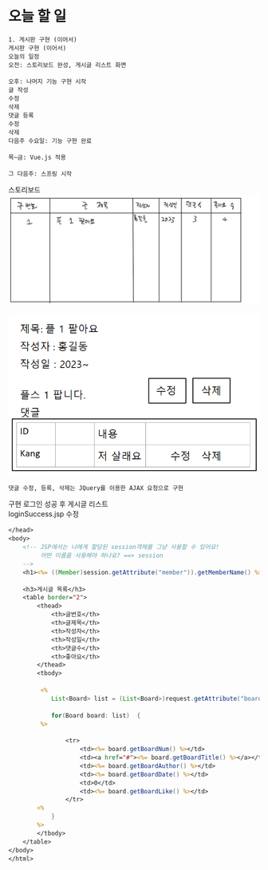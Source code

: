 # 오늘 할 일
```
1. 게시판 구현 (이어서)
게시판 구현 (이어서)
오늘의 일정
오전: 스토리보드 완성, 게시글 리스트 화면

오후: 나머지 기능 구현 시작
글 작성
수정
삭제
댓글 등록
수정
삭제
다음주 수요일: 기능 구현 완료

목~금: Vue.js 적용

그 다음주: 스프링 시작
```
스토리보드
![](images/2023_02_10_수업정리.md/f7a81b58fd7ef3f5dd5422d0d0332487.png.png)

![](images/2023_02_10_수업정리.md/3c3968b587161df59d411f121e8febf6.png.png)
```
댓글 수정, 등록, 삭제는 JQuery를 이용한 AJAX 요청으로 구현
```
구현
로그인 성공 후 게시글 리스트    
loginSuccess.jsp 수정
```jsp
</head>
<body>
    <!-- JSP에서는 나에게 할당된 session객체를 그냥 사용할 수 있어요! 
         어떤 이름을 사용해야 하나요? ==> session
    -->
	<h1><%= ((Member)session.getAttribute("member")).getMemberName() %>님 환영합니다.</h1>
	
	<h3>게시글 목록</h3>
	<table border="2">
		<thead>
			<th>글번호</th>
			<th>글제목</th>
			<th>작성자</th>
			<th>작성일</th>
			<th>댓글수</th>
			<th>좋아요</th>
		</thead>
		<tbody>
		
		 <%  
		    List<Board> list = (List<Board>)request.getAttribute("boardList");
		    
		    for(Board board: list)  { 
		 %>
		
				<tr>
					<td><%= board.getBoardNum() %></td>
					<td><a href="#"><%= board.getBoardTitle() %></a></td>
					<td><%= board.getBoardAuthor() %></td>
					<td><%= board.getBoardDate() %></td>
					<td>0</td>
					<td><%= board.getBoardLike() %></td>
				</tr>
		<%
		    } 
		%>	
		</tbody>
	</table>	
</body>
</html>
```